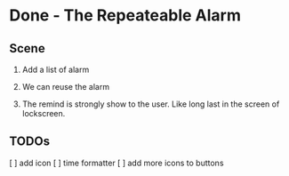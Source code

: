 #  Done - The Repeateable Alarm

## Scene

1. Add a list of alarm

2. We can reuse the alarm

3. The remind is strongly show to the user. Like long last in the screen of lockscreen.

## TODOs

[ ] add icon
[ ] time formatter
[ ] add more icons to buttons
